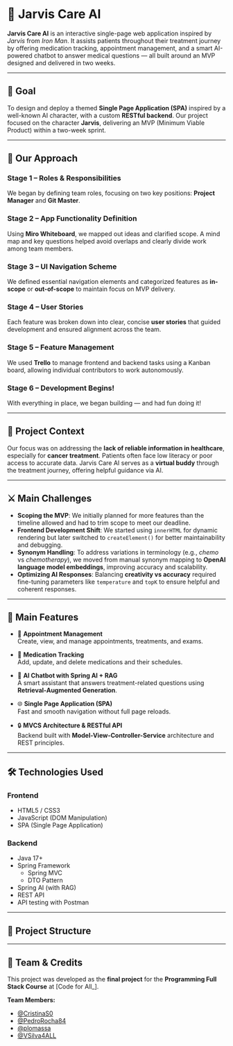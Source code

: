 # 💊 Jarvis Care AI

**Jarvis Care AI** is an interactive single-page web application inspired by *Jarvis* from *Iron Man*. It assists patients throughout their treatment journey by offering medication tracking, appointment management, and a smart AI-powered chatbot to answer medical questions — all built around an MVP designed and delivered in two weeks.

---

## 🎯 Goal

To design and deploy a themed **Single Page Application (SPA)** inspired by a well-known AI character, with a custom **RESTful backend**. Our project focused on the character **Jarvis**, delivering an MVP (Minimum Viable Product) within a two-week sprint.

---

## 🚀 Our Approach

### Stage 1 – Roles & Responsibilities  
We began by defining team roles, focusing on two key positions: **Project Manager** and **Git Master**.

### Stage 2 – App Functionality Definition  
Using **Miro Whiteboard**, we mapped out ideas and clarified scope. A mind map and key questions helped avoid overlaps and clearly divide work among team members.

### Stage 3 – UI Navigation Scheme  
We defined essential navigation elements and categorized features as **in-scope** or **out-of-scope** to maintain focus on MVP delivery.

### Stage 4 – User Stories  
Each feature was broken down into clear, concise **user stories** that guided development and ensured alignment across the team.

### Stage 5 – Feature Management  
We used **Trello** to manage frontend and backend tasks using a Kanban board, allowing individual contributors to work autonomously.

### Stage 6 – Development Begins!  
With everything in place, we began building — and had fun doing it!

---

## 🧠 Project Context

Our focus was on addressing the **lack of reliable information in healthcare**, especially for **cancer treatment**. Patients often face low literacy or poor access to accurate data. Jarvis Care AI serves as a **virtual buddy** through the treatment journey, offering helpful guidance via AI.

---

## ⚔️ Main Challenges

- **Scoping the MVP**: We initially planned for more features than the timeline allowed and had to trim scope to meet our deadline.
- **Frontend Development Shift**: We started using `innerHTML` for dynamic rendering but later switched to `createElement()` for better maintainability and debugging.
- **Synonym Handling**: To address variations in terminology (e.g., *chemo* vs *chemotherapy*), we moved from manual synonym mapping to **OpenAI language model embeddings**, improving accuracy and scalability.
- **Optimizing AI Responses**: Balancing **creativity vs accuracy** required fine-tuning parameters like `temperature` and `topK` to ensure helpful and coherent responses.

---

## 🔑 Main Features

- 📅 **Appointment Management**  
  Create, view, and manage appointments, treatments, and exams.

- 💊 **Medication Tracking**  
  Add, update, and delete medications and their schedules.

- 🤖 **AI Chatbot with Spring AI + RAG**  
  A smart assistant that answers treatment-related questions using **Retrieval-Augmented Generation**.

- 🌐 **Single Page Application (SPA)**  
  Fast and smooth navigation without full page reloads.

- 🔒 **MVCS Architecture & RESTful API**  
  Backend built with **Model-View-Controller-Service** architecture and REST principles.

---

## 🛠️ Technologies Used

### Frontend  
- HTML5 / CSS3  
- JavaScript (DOM Manipulation)  
- SPA (Single Page Application)

### Backend  
- Java 17+  
- Spring Framework  
  - Spring MVC  
  - DTO Pattern  
- Spring AI (with RAG)  
- REST API  
- API testing with Postman

---

## 📁 Project Structure

---

## 👥 Team & Credits

This project was developed as the **final project** for the **Programming Full Stack Course** at [Code for All_].

**Team Members:**
- [@CristinaS0](https://github.com/CristinaS0)  
- [@PedroRocha84](https://github.com/PedroRocha84)  
- [@plomassa](https://github.com/plomassa)  
- [@VSilva4ALL](https://github.com/VSilva4ALL)
